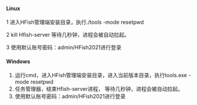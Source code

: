 #### Linux

1 进入HFish管理端安装目录，执行./tools -mode resetpwd  

2 kill Hfish-server 等待几秒钟，进程会被自动拉起。

3 使用默认账号密码：admin/HFish2021进行登录  



#### Windows

1. 运行cmd，进入HFish管理端安装目录，进入当前版本目录，执行tools.exe -mode resetpwd  
2. 任务管理器，结束Hfish-server进程， 等待几秒钟，进程会被自动拉起。
3. 使用默认账号密码：admin/HFish2021进行登录
